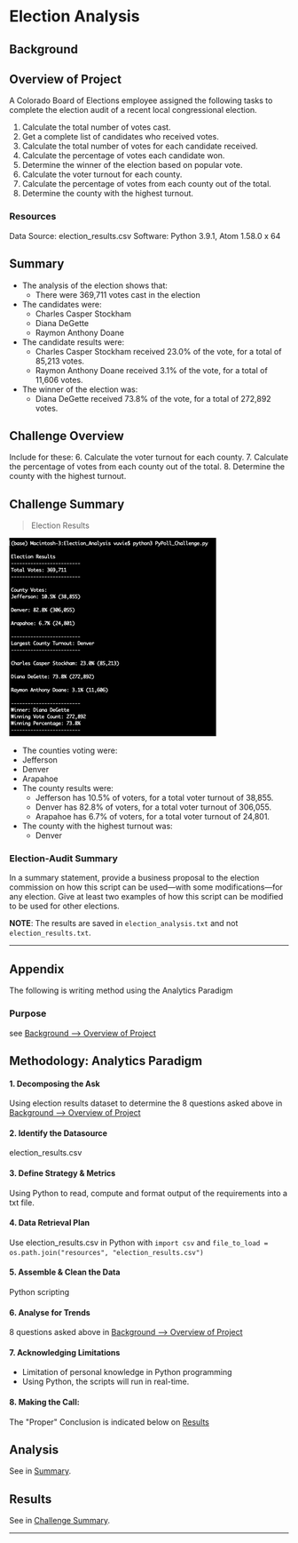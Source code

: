 # Election Analysis

## Background
## Overview of Project
A Colorado Board of Elections employee assigned the following tasks to complete the election audit of a recent local congressional election.

1. Calculate the total number of votes cast.
1. Get a complete list of candidates who received votes.
1. Calculate the total number of votes for each candidate received.
1. Calculate the percentage of votes each candidate won.
1. Determine the winner of the election based on popular vote.
1. Calculate the voter turnout for each county.
1. Calculate the percentage of votes from each county out of the total.
1. Determine the county with the highest turnout.

### Resources
Data Source: election_results.csv
Software: Python 3.9.1, Atom 1.58.0 x 64

## Summary
* The analysis of the election shows that:
  * There were 369,711 votes cast in the election
* The candidates were:
  * Charles Casper Stockham
  * Diana DeGette
  * Raymon Anthony Doane
* The candidate results were:
  * Charles Casper Stockham received 23.0% of the vote, for a total of 85,213 votes.
  * Raymon Anthony Doane received 3.1% of the vote, for a total of 11,606 votes.
* The winner of the election was:
  * Diana DeGette received 73.8% of the vote, for a total of 272,892 votes.

## Challenge Overview

Include for these:
6. Calculate the voter turnout for each county.
7. Calculate the percentage of votes from each county out of the total.
8. Determine the county with the highest turnout.

## Challenge Summary

>Election Results

![Poll Results Output](resources/PyPoll_Challenge_output.png)

* The counties voting were:
 * Jefferson
 * Denver
 * Arapahoe
* The county results were:
  * Jefferson has 10.5% of voters, for a total voter turnout of 38,855.
  * Denver has 82.8% of voters, for a total voter turnout of 306,055.
  * Arapahoe has 6.7% of voters, for a total voter turnout of 24,801.
* The county with the highest turnout was:
  * Denver

### Election-Audit Summary

In a summary statement, provide a business proposal to the election commission on how this script can be used—with some modifications—for any election. Give at least two examples of how this script can be modified to be used for other elections.

**NOTE**: The results are saved in ```election_analysis.txt``` and not ```election_results.txt```.

------------------

## Appendix
The following is writing method using the Analytics Paradigm

### Purpose
see  [Background --> Overview of Project](#background)
## Methodology: Analytics Paradigm

#### 1. Decomposing the Ask
Using election results dataset to determine the 8 questions asked above in [Background --> Overview of Project](#background)

#### 2. Identify the Datasource
election_results.csv

#### 3. Define Strategy & Metrics
Using Python to read, compute and format output of the requirements into a txt file.

#### 4. Data Retrieval Plan
Use election_results.csv in Python with ```import csv``` and ```file_to_load = os.path.join("resources", "election_results.csv")```

#### 5. Assemble & Clean the Data
Python scripting

#### 6. Analyse for Trends
8 questions asked above in [Background --> Overview of Project](#background)

#### 7. Acknowledging Limitations
* Limitation of personal knowledge in Python programming
* Using Python, the scripts will run in real-time.

#### 8. Making the Call:
The "Proper" Conclusion is indicated below on [Results](#results)

## Analysis
See in [Summary](#summary).

## Results
See in [Challenge Summary](#challenge-summary).

------------------
